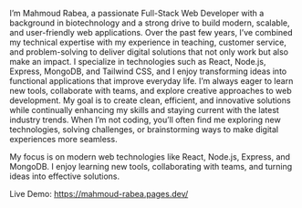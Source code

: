 I’m Mahmoud Rabea, a passionate Full-Stack Web Developer with a background in biotechnology and a strong drive to build modern, scalable, and user-friendly web applications. Over the past few years, I’ve combined my technical expertise with my experience in teaching, customer service, and problem-solving to deliver digital solutions that not only work but also make an impact. I specialize in technologies such as React, Node.js, Express, MongoDB, and Tailwind CSS, and I enjoy transforming ideas into functional applications that improve everyday life. I’m always eager to learn new tools, collaborate with teams, and explore creative approaches to web development. My goal is to create clean, efficient, and innovative solutions while continually enhancing my skills and staying current with the latest industry trends. When I’m not coding, you’ll often find me exploring new technologies, solving challenges, or brainstorming ways to make digital experiences more seamless.

My focus is on modern web technologies like React, Node.js, Express, and MongoDB. I enjoy learning new tools, collaborating with teams, and turning ideas into effective solutions.

Live Demo:
https://mahmoud-rabea.pages.dev/
